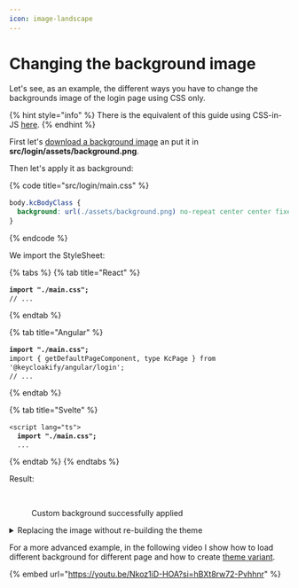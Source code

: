 ```yaml
---
icon: image-landscape
---
```


# Changing the background image

Let's see, as an example, the different ways you have to change the backgrounds image of the login page using CSS only.

{% hint style="info" %}
There is the equivalent of this guide using CSS-in-JS [here](changing-the-background-image-css-in-js.md).
{% endhint %}

First let's [download a background image](https://coolbackgrounds.io/) an put it in **src/login/assets/background.png**.

Then let's apply it as background:

{% code title="src/login/main.css" %}
```css
body.kcBodyClass {
  background: url(./assets/background.png) no-repeat center center fixed;
}
```
{% endcode %}

We import the StyleSheet:

{% tabs %}
{% tab title="React" %}
<pre class="language-tsx" data-title="src/login/KcPage.tsx"><code class="lang-tsx"><strong>import "./main.css";
</strong>// ...
</code></pre>
{% endtab %}

{% tab title="Angular" %}
<pre class="language-typescript" data-title="src/login/KcPage.ts"><code class="lang-typescript"><strong>import "./main.css";
</strong>import { getDefaultPageComponent, type KcPage } from '@keycloakify/angular/login';
// ...
</code></pre>
{% endtab %}

{% tab title="Svelte" %}
<pre class="language-html" data-title="src/login/KcPage.svelte"><code class="lang-html">&#x3C;script lang="ts">
<strong>  import "./main.css";
</strong>  ...
</code></pre>
{% endtab %}
{% endtabs %}

Result:

<figure><img src="../.gitbook/assets/image (124).png" alt=""><figcaption><p>Custom background successfully applied</p></figcaption></figure>

<details>

<summary>Replacing the image without re-building the theme</summary>

If you want to be able to "hot swipe" the image, without rebuilding the theme you have to import the image from a different location. &#x20;

Place the file into **/public/background.png**.

Then, in your CSS code import the image with an absolute path:

{% code title="src/login/main.css" %}
```css
body.kcBodyClass {
  background: url(/background.png) no-repeat center center fixed;
}
```
{% endcode %}

Now if you want to replace the image directly in Keycloak you'll be able to find it at:

**/opt/keycloak/themes/**[**\<name of your theme>**](../features/compiler-options/themename.md)**/login/resources/dist/background.png**

<img src="../.gitbook/assets/image (126).png" alt="" data-size="original">



</details>

For a more advanced example, in the following video I show how to load different background for different page and how to create [theme variant](../features/theme-variants.md).

{% embed url="https://youtu.be/Nkoz1iD-HOA?si=hBXt8rw72-Pvhhnr" %}
